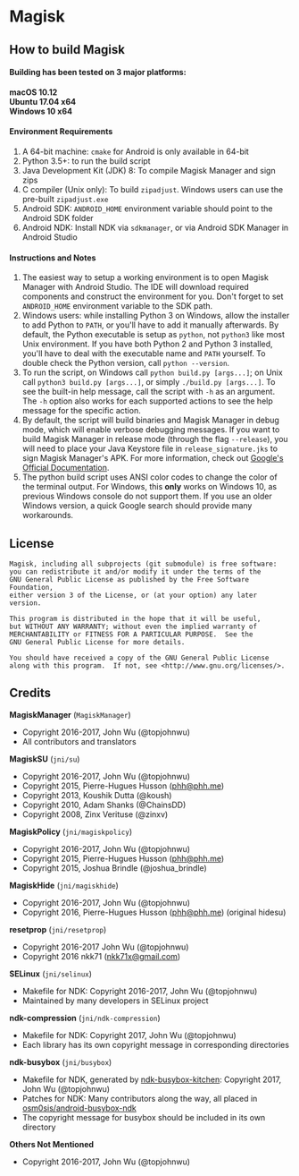 # Magisk

## How to build Magisk

#### Building has been tested on 3 major platforms:

**macOS 10.12**  
**Ubuntu 17.04 x64**  
**Windows 10 x64**

#### Environment Requirements

1. A 64-bit machine: `cmake` for Android is only available in 64-bit
2. Python 3.5+: to run the build script
3. Java Development Kit (JDK) 8: To compile Magisk Manager and sign zips
4. C compiler (Unix only): To build `zipadjust`. Windows users can use the pre-built `zipadjust.exe`
5. Android SDK: `ANDROID_HOME` environment variable should point to the Android SDK folder
6. Android NDK: Install NDK via `sdkmanager`, or via Android SDK Manager in Android Studio

#### Instructions and Notes

1. The easiest way to setup a working environment is to open Magisk Manager with Android Studio. The IDE will download required components and construct the environment for you. Don't forget to set `ANDROID_HOME` environment variable to the SDK path.
2. Windows users: while installing Python 3 on Windows, allow the installer to add Python to `PATH`, or you'll have to add it manually afterwards. By default, the Python executable is setup as `python`, not `python3` like most Unix environment. If you have both Python 2 and Python 3 installed, you'll have to deal with the executable name and `PATH` yourself. To double check the Python version, call `python --version`.
3. To run the script, on Windows call `python build.py [args...]`; on Unix call `python3 build.py [args...]`, or simply `./build.py [args...]`. To see the built-in help message, call the script with `-h` as an argument. The `-h` option also works for each supported actions to see the help message for the specific action.
4. By default, the script will build binaries and Magisk Manager in debug mode, which will enable verbose debugging messages. If you want to build Magisk Manager in release mode (through the flag `--release`), you will need to place your Java Keystore file in `release_signature.jks` to sign Magisk Manager's APK. For more information, check out [Google's Official Documentation](https://developer.android.com/studio/publish/app-signing.html#signing-manually).
5. The python build script uses ANSI color codes to change the color of the terminal output. For Windows, this **only** works on Windows 10, as previous Windows console do not support them. If you use an older Windows version, a quick Google search should provide many workarounds.


## License

```
Magisk, including all subprojects (git submodule) is free software:
you can redistribute it and/or modify it under the terms of the 
GNU General Public License as published by the Free Software Foundation, 
either version 3 of the License, or (at your option) any later version.

This program is distributed in the hope that it will be useful,
but WITHOUT ANY WARRANTY; without even the implied warranty of
MERCHANTABILITY or FITNESS FOR A PARTICULAR PURPOSE.  See the
GNU General Public License for more details.

You should have received a copy of the GNU General Public License
along with this program.  If not, see <http://www.gnu.org/licenses/>.
```

## Credits

**MagiskManager** (`MagiskManager`)

* Copyright 2016-2017, John Wu (@topjohnwu)
* All contributors and translators

**MagiskSU** (`jni/su`)

* Copyright 2016-2017, John Wu (@topjohnwu)
* Copyright 2015, Pierre-Hugues Husson (phh@phh.me)
* Copyright 2013, Koushik Dutta (@koush)
* Copyright 2010, Adam Shanks (@ChainsDD)
* Copyright 2008, Zinx Verituse (@zinxv)

**MagiskPolicy** (`jni/magiskpolicy`)

* Copyright 2016-2017, John Wu (@topjohnwu)
* Copyright 2015, Pierre-Hugues Husson (phh@phh.me)
* Copyright 2015, Joshua Brindle (@joshua_brindle)

**MagiskHide** (`jni/magiskhide`)

* Copyright 2016-2017, John Wu (@topjohnwu)
* Copyright 2016, Pierre-Hugues Husson (phh@phh.me) (original hidesu)

**resetprop** (`jni/resetprop`)

 * Copyright 2016-2017 John Wu (@topjohnwu)
 * Copyright 2016 nkk71 (nkk71x@gmail.com)

**SELinux** (`jni/selinux`)

* Makefile for NDK: Copyright 2016-2017, John Wu (@topjohnwu)
* Maintained by many developers in SELinux project

**ndk-compression** (`jni/ndk-compression`)

* Makefile for NDK: Copyright 2017, John Wu (@topjohnwu)
* Each library has its own copyright message in corresponding directories

**ndk-busybox** (`jni/busybox`)

* Makefile for NDK, generated by [ndk-busybox-kitchen](https://github.com/topjohnwu/ndk-busybox-kitchen): Copyright 2017, John Wu (@topjohnwu)
* Patches for NDK: Many contributors along the way, all placed in [osm0sis/android-busybox-ndk](https://github.com/osm0sis/android-busybox-ndk)
* The copyright message for busybox should be included in its own directory

**Others Not Mentioned**

* Copyright 2016-2017, John Wu (@topjohnwu)
